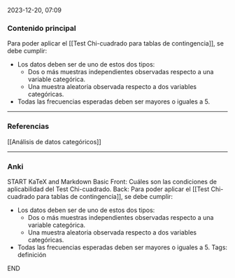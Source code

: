 2023-12-20, 07:09
### Contenido principal

Para poder aplicar el [[Test Chi-cuadrado para tablas de contingencia]], se debe cumplir:
- Los datos deben ser de uno de estos dos tipos:
	- Dos o más muestras independientes observadas respecto a una variable categórica.
	- Una muestra aleatoria observada respecto a dos variables categóricas.
- Todas las frecuencias esperadas deben ser mayores o iguales a 5.


--- 
### Referencias

[[Análisis de datos categóricos]]

---
### Anki

START
KaTeX and Markdown Basic
Front: Cuáles son las condiciones de aplicabilidad del Test Chi-cuadrado.
Back: Para poder aplicar el [[Test Chi-cuadrado para tablas de contingencia]], se debe cumplir:
- Los datos deben ser de uno de estos dos tipos:
	- Dos o más muestras independientes observadas respecto a una variable categórica.
	- Una muestra aleatoria observada respecto a dos variables categóricas.
- Todas las frecuencias esperadas deben ser mayores o iguales a 5.
Tags: definición
<!--ID: 1704112215940-->
END